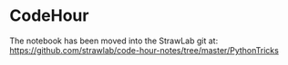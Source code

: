# CodeHour
The notebook has been moved into the StrawLab git at:
https://github.com/strawlab/code-hour-notes/tree/master/PythonTricks

